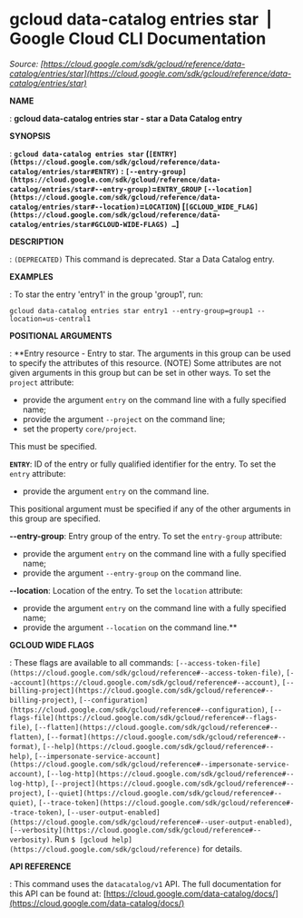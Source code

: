 # gcloud data-catalog entries star  |  Google Cloud CLI Documentation

*Source: [https://cloud.google.com/sdk/gcloud/reference/data-catalog/entries/star](https://cloud.google.com/sdk/gcloud/reference/data-catalog/entries/star)*

**NAME**

: **gcloud data-catalog entries star - star a Data Catalog entry**

**SYNOPSIS**

: **`gcloud data-catalog entries star` (`[ENTRY](https://cloud.google.com/sdk/gcloud/reference/data-catalog/entries/star#ENTRY)` : `[--entry-group](https://cloud.google.com/sdk/gcloud/reference/data-catalog/entries/star#--entry-group)`=`ENTRY_GROUP` `[--location](https://cloud.google.com/sdk/gcloud/reference/data-catalog/entries/star#--location)`=`LOCATION`) [`[GCLOUD_WIDE_FLAG](https://cloud.google.com/sdk/gcloud/reference/data-catalog/entries/star#GCLOUD-WIDE-FLAGS) …`]**

**DESCRIPTION**

: `(DEPRECATED)` This command is deprecated.
Star a Data Catalog entry.

**EXAMPLES**

: To star the entry 'entry1' in the group 'group1', run:

```
gcloud data-catalog entries star entry1 --entry-group=group1 --location=us-central1
```

**POSITIONAL ARGUMENTS**

: **Entry resource - Entry to star. The arguments in this group can be used to
specify the attributes of this resource. (NOTE) Some attributes are not given
arguments in this group but can be set in other ways.
To set the `project` attribute:

- provide the argument `entry` on the command line with a fully
specified name;
- provide the argument `--project` on the command line;
- set the property `core/project`.

This must be specified.

**`ENTRY`**:
ID of the entry or fully qualified identifier for the entry.
To set the `entry` attribute:

- provide the argument `entry` on the command line.

This positional argument must be specified if any of the other arguments in this
group are specified.

**--entry-group**:
Entry group of the entry.
To set the `entry-group` attribute:

- provide the argument `entry` on the command line with a fully
specified name;
- provide the argument `--entry-group` on the command line.

**--location**:
Location of the entry.
To set the `location` attribute:

- provide the argument `entry` on the command line with a fully
specified name;
- provide the argument `--location` on the command line.**

**GCLOUD WIDE FLAGS**

: These flags are available to all commands: `[--access-token-file](https://cloud.google.com/sdk/gcloud/reference#--access-token-file)`,
`[--account](https://cloud.google.com/sdk/gcloud/reference#--account)`, `[--billing-project](https://cloud.google.com/sdk/gcloud/reference#--billing-project)`,
`[--configuration](https://cloud.google.com/sdk/gcloud/reference#--configuration)`,
`[--flags-file](https://cloud.google.com/sdk/gcloud/reference#--flags-file)`,
`[--flatten](https://cloud.google.com/sdk/gcloud/reference#--flatten)`, `[--format](https://cloud.google.com/sdk/gcloud/reference#--format)`, `[--help](https://cloud.google.com/sdk/gcloud/reference#--help)`, `[--impersonate-service-account](https://cloud.google.com/sdk/gcloud/reference#--impersonate-service-account)`,
`[--log-http](https://cloud.google.com/sdk/gcloud/reference#--log-http)`,
`[--project](https://cloud.google.com/sdk/gcloud/reference#--project)`, `[--quiet](https://cloud.google.com/sdk/gcloud/reference#--quiet)`, `[--trace-token](https://cloud.google.com/sdk/gcloud/reference#--trace-token)`, `[--user-output-enabled](https://cloud.google.com/sdk/gcloud/reference#--user-output-enabled)`,
`[--verbosity](https://cloud.google.com/sdk/gcloud/reference#--verbosity)`.
Run `$ [gcloud help](https://cloud.google.com/sdk/gcloud/reference)` for details.

**API REFERENCE**

: This command uses the `datacatalog/v1` API. The full documentation
for this API can be found at: [https://cloud.google.com/data-catalog/docs/](https://cloud.google.com/data-catalog/docs/)
